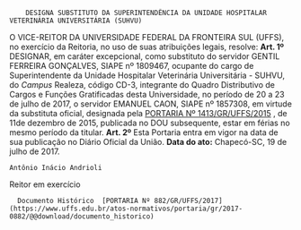         DESIGNA SUBSTITUTO DA SUPERINTENDÊNCIA DA UNIDADE HOSPITALAR VETERINÁRIA UNIVERSITÁRIA (SUHVU)  

 O VICE-REITOR DA UNIVERSIDADE FEDERAL DA FRONTEIRA SUL (UFFS), no exercício da Reitoria, no uso de suas atribuições legais, resolve:   **Art. 1º** DESIGNAR, em caráter excepcional, como substituto do servidor GENTIL FERREIRA GONÇALVES, SIAPE nº 1809467, ocupante do cargo de Superintendente da Unidade Hospitalar Veterinária Universitária - SUHVU, do *Campus* Realeza, código CD-3, integrante do Quadro Distributivo de Cargos e Funções Gratificadas desta Universidade, no período de 20 a 23 de julho de 2017, o servidor EMANUEL CAON, SIAPE nº 1857308, em virtude da substituta oficial, designada pela [PORTARIA Nº 1413/GR/UFFS/2015](https://www.uffs.edu.br/atos-normativos/portaria/gr/2015-1413)  , de 11de dezembro de 2015, publicada no DOU subsequente, estar em férias no mesmo período da titular.   **Art. 2º** Esta Portaria entra em vigor na data de sua publicação no Diário Oficial da União.      **Data do ato:** Chapecó-SC, 19 de julho de 2017.   
 

    Antônio Inácio Andrioli   
 Reitor em exercício 

      Documento Histórico  [PORTARIA Nº 882/GR/UFFS/2017](https://www.uffs.edu.br/atos-normativos/portaria/gr/2017-0882/@@download/documento_historico)     
      